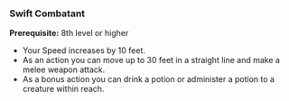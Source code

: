 ### Swift Combatant

**Prerequisite:**
8th level or higher

- Your Speed increases by 10 feet.
- As an action you can move up to 30 feet in a straight line and make a melee weapon attack.
- As a bonus action you can drink a potion or administer a potion to a creature within reach.
